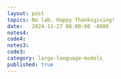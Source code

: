 ```yaml
---
layout: post
topics: No lab. Happy Thanksgiving!
date:   2024-11-27 08:00:00 -0800
notes4: 
code4: 
notes3: 
code3: 
category: large-language-models
published: true
---
```

